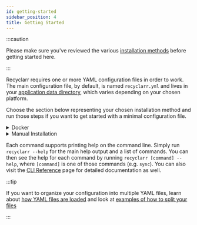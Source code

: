 ```yaml
---
id: getting-started
sidebar_position: 4
title: Getting Started
---
```


:::caution

Please make sure you've reviewed the various [installation methods](installation/index.md) before
getting started here.

:::

Recyclarr requires one or more YAML configuration files in order to work. The main configuration
file, by default, is named `recyclarr.yml` and lives in your [application data directory][appdata],
which varies depending on your chosen platform.

Choose the section below representing your chosen installation method and run those steps if you
want to get started with a minimal configuration file.

<details><summary>
Docker
</summary>

[Installation Instructions](installation/docker.md)

The steps below assume you are using Docker Compose with a service named `recyclarr`. You are
responsible for translating these steps appropriately for other solutions like Docker Swarm,
Kubernetes, raw Docker, etc.

1. Run `docker compose run --rm recyclarr config create` to create a starter `recyclarr.yml` file in
   the [application data directory][appdata] (for Docker, this will be in `/config/recyclarr.yml`).
1. Open the generated YAML file from the previous step. At a minimum you must update the `base_url`
   and `api_key` properties for each service that you want to use. Use the configuration [reference]
   and [examples] pages to assist you in understanding an editing other parts of the file as you see
   fit.

If you're using [Cron Mode](installation/docker.md#cron-mode), your work ends here. If you want to
verify the behavior by [running manually](installation/docker.md#manual-mode), then you can execute
`docker compose run --rm recyclarr sync` to update all instances using the configuration provided in
the previous step.

</details>

<details><summary>
Manual Installation
</summary>

[Installation Instructions](installation/manual-install.md)

1. Run `recyclarr config create` to create a starter `recyclarr.yml` file in the [application data
   directory][appdata].
1. Open the generated YAML file from the previous step. At a minimum you must update the `base_url`
   and `api_key` properties for each service that you want to use. Use the configuration [reference]
   and [examples] pages to assist you in understanding an editing other parts of the file as you see
   fit.
1. Run `recyclarr sync` to update all instances using the configuration provided in the previous
   step.

</details>

Each command supports printing help on the command line. Simply run `recyclarr --help` for the main
help output and a list of commands. You can then see the help for each command by running `recyclarr
[command] --help`, where `[command]` is one of those commands (e.g. `sync`). You can also visit the
[CLI Reference](cli/index.md) page for detailed documentation as well.

:::tip

If you want to organize your configuration into multiple YAML files, learn about [how YAML files are
loaded](file-structure.md#default-yaml) and look at [examples of how to split your
files](yaml/configuration-examples.md)

:::

[appdata]: /file-structure.md#appdata-directory
[reference]: /yaml/config-reference/index.md
[examples]: /yaml/configuration-examples.md
